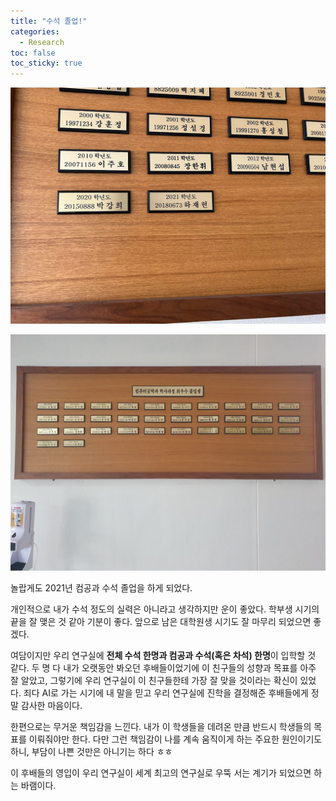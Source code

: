 ```yaml
---
title: "수석 졸업!"
categories:
  - Research
toc: false
toc_sticky: true
---
```


![수석 전체 명판](../../assets/first/overall.jpeg)

![수석 확대 명판](../../assets/first/specific.jpeg)

놀랍게도 2021년 컴공과 수석 졸업을 하게 되었다.

개인적으로 내가 수석 정도의 실력은 아니라고 생각하지만 운이 좋았다. 학부생 시기의 끝을 잘 맺은 것 같아 기분이 좋다. 앞으로 남은 대학원생 시기도 잘 마무리 되었으면 좋겠다.

여담이지만 우리 연구실에 **전체 수석 한명과 컴공과 수석(혹은 차석) 한명**이 입학할 것 같다. 두 명 다 내가 오랫동안 봐오던 후배들이었기에 이 친구들의 성향과 목표를 아주 잘 알았고, 그렇기에 우리 연구실이 이 친구들한테 가장 잘 맞을 것이라는 확신이 있었다. 죄다 AI로 가는 시기에 내 말을 믿고 우리 연구실에 진학을 결정해준 후배들에게 정말 감사한 마음이다.

한편으로는 무거운 책임감을 느낀다. 내가 이 학생들을 데려온 만큼 반드시 학생들의 목표를 이뤄줘야만 한다. 다만 그런 책임감이 나를 계속 움직이게 하는 주요한 원인이기도 하니, 부담이 나쁜 것만은 아니기는 하다 ㅎㅎ

이 후배들의 영입이 우리 연구실이 세계 최고의 연구실로 우뚝 서는 계기가 되었으면 하는 바램이다.
